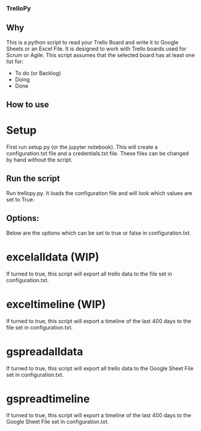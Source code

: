 ### TrelloPy

## Why
This is a python script to read your Trello Board and write it to Google Sheets or an Excel File.
It is designed to work with Trello boards used for Scrum or Agile. 
This script assumes that the selected board has at least one list for:
 - To do (or Backlog)
 - Doing
 - Done

## How to use

# Setup
First run setup.py (or the jupyter notebook). This will create a configuration.txt file and a credentials.txt file. These files can be changed by hand without the script.

## Run the script
Run trellopy.py. It loads the configuration file and will look which values are set to True. 

## Options:

Below are the options which can be set to true or false in configuration.txt.


# excelalldata (WIP)
If turned to true, this script will export all trello data to the file set in configuration.txt.

# exceltimeline (WIP)
If turned to true, this script will export a timeline of the last 400 days to the file set in configuration.txt.

# gspreadalldata
If turned to true, this script will export all trello data to the Google Sheet File set in configuration.txt.

# gspreadtimeline
If turned to true, this script will export a timeline of the last 400 days to the Google Sheet File set in configuration.txt.


